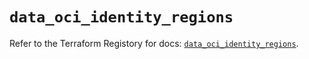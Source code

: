 # `data_oci_identity_regions`

Refer to the Terraform Registory for docs: [`data_oci_identity_regions`](https://registry.terraform.io/providers/oracle/oci/6.18.0/docs/data-sources/identity_regions).
